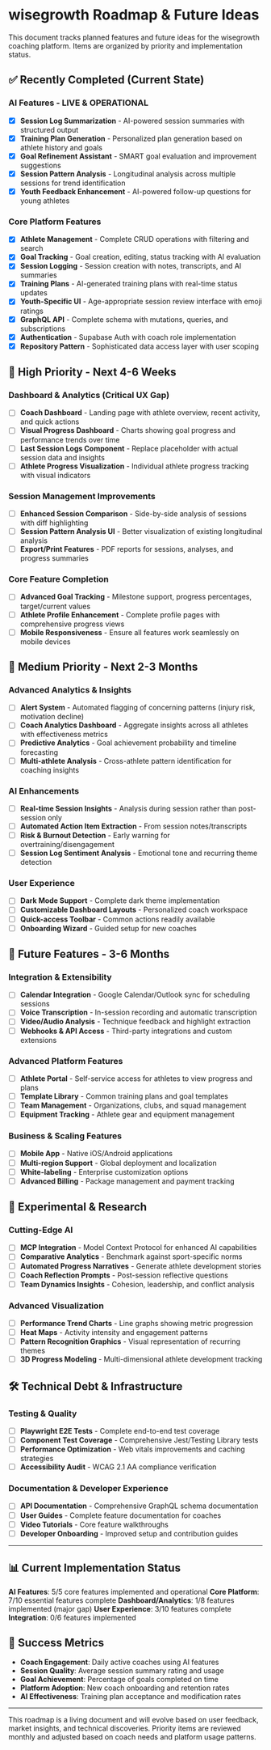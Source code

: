 # wisegrowth Roadmap & Future Ideas

This document tracks planned features and future ideas for the wisegrowth coaching platform. Items are organized by priority and implementation status.

## ✅ Recently Completed (Current State)

### AI Features - LIVE & OPERATIONAL
- [x] **Session Log Summarization** - AI-powered session summaries with structured output
- [x] **Training Plan Generation** - Personalized plan generation based on athlete history and goals
- [x] **Goal Refinement Assistant** - SMART goal evaluation and improvement suggestions
- [x] **Session Pattern Analysis** - Longitudinal analysis across multiple sessions for trend identification
- [x] **Youth Feedback Enhancement** - AI-powered follow-up questions for young athletes

### Core Platform Features
- [x] **Athlete Management** - Complete CRUD operations with filtering and search
- [x] **Goal Tracking** - Goal creation, editing, status tracking with AI evaluation
- [x] **Session Logging** - Session creation with notes, transcripts, and AI summaries
- [x] **Training Plans** - AI-generated training plans with real-time status updates
- [x] **Youth-Specific UI** - Age-appropriate session review interface with emoji ratings
- [x] **GraphQL API** - Complete schema with mutations, queries, and subscriptions
- [x] **Authentication** - Supabase Auth with coach role implementation
- [x] **Repository Pattern** - Sophisticated data access layer with user scoping

## 🚀 High Priority - Next 4-6 Weeks

### Dashboard & Analytics (Critical UX Gap)
- [ ] **Coach Dashboard** - Landing page with athlete overview, recent activity, and quick actions
- [ ] **Visual Progress Dashboard** - Charts showing goal progress and performance trends over time
- [ ] **Last Session Logs Component** - Replace placeholder with actual session data and insights
- [ ] **Athlete Progress Visualization** - Individual athlete progress tracking with visual indicators

### Session Management Improvements
- [ ] **Enhanced Session Comparison** - Side-by-side analysis of sessions with diff highlighting
- [ ] **Session Pattern Analysis UI** - Better visualization of existing longitudinal analysis
- [ ] **Export/Print Features** - PDF reports for sessions, analyses, and progress summaries

### Core Feature Completion
- [ ] **Advanced Goal Tracking** - Milestone support, progress percentages, target/current values
- [ ] **Athlete Profile Enhancement** - Complete profile pages with comprehensive progress views
- [ ] **Mobile Responsiveness** - Ensure all features work seamlessly on mobile devices

## 🎯 Medium Priority - Next 2-3 Months

### Advanced Analytics & Insights
- [ ] **Alert System** - Automated flagging of concerning patterns (injury risk, motivation decline)
- [ ] **Coach Analytics Dashboard** - Aggregate insights across all athletes with effectiveness metrics
- [ ] **Predictive Analytics** - Goal achievement probability and timeline forecasting
- [ ] **Multi-athlete Analysis** - Cross-athlete pattern identification for coaching insights

### AI Enhancements
- [ ] **Real-time Session Insights** - Analysis during session rather than post-session only
- [ ] **Automated Action Item Extraction** - From session notes/transcripts
- [ ] **Risk & Burnout Detection** - Early warning for overtraining/disengagement
- [ ] **Session Log Sentiment Analysis** - Emotional tone and recurring theme detection

### User Experience
- [ ] **Dark Mode Support** - Complete dark theme implementation
- [ ] **Customizable Dashboard Layouts** - Personalized coach workspace
- [ ] **Quick-access Toolbar** - Common actions readily available
- [ ] **Onboarding Wizard** - Guided setup for new coaches

## 📱 Future Features - 3-6 Months

### Integration & Extensibility
- [ ] **Calendar Integration** - Google Calendar/Outlook sync for scheduling sessions
- [ ] **Voice Transcription** - In-session recording and automatic transcription
- [ ] **Video/Audio Analysis** - Technique feedback and highlight extraction
- [ ] **Webhooks & API Access** - Third-party integrations and custom extensions

### Advanced Platform Features
- [ ] **Athlete Portal** - Self-service access for athletes to view progress and plans
- [ ] **Template Library** - Common training plans and goal templates
- [ ] **Team Management** - Organizations, clubs, and squad management
- [ ] **Equipment Tracking** - Athlete gear and equipment management

### Business & Scaling Features
- [ ] **Mobile App** - Native iOS/Android applications
- [ ] **Multi-region Support** - Global deployment and localization
- [ ] **White-labeling** - Enterprise customization options
- [ ] **Advanced Billing** - Package management and payment tracking

## 🔬 Experimental & Research

### Cutting-Edge AI
- [ ] **MCP Integration** - Model Context Protocol for enhanced AI capabilities
- [ ] **Comparative Analytics** - Benchmark against sport-specific norms
- [ ] **Automated Progress Narratives** - Generate athlete development stories
- [ ] **Coach Reflection Prompts** - Post-session reflective questions
- [ ] **Team Dynamics Insights** - Cohesion, leadership, and conflict analysis

### Advanced Visualization
- [ ] **Performance Trend Charts** - Line graphs showing metric progression
- [ ] **Heat Maps** - Activity intensity and engagement patterns
- [ ] **Pattern Recognition Graphics** - Visual representation of recurring themes
- [ ] **3D Progress Modeling** - Multi-dimensional athlete development tracking

## 🛠️ Technical Debt & Infrastructure

### Testing & Quality
- [ ] **Playwright E2E Tests** - Complete end-to-end test coverage
- [ ] **Component Test Coverage** - Comprehensive Jest/Testing Library tests
- [ ] **Performance Optimization** - Web vitals improvements and caching strategies
- [ ] **Accessibility Audit** - WCAG 2.1 AA compliance verification

### Documentation & Developer Experience
- [ ] **API Documentation** - Comprehensive GraphQL schema documentation
- [ ] **User Guides** - Complete feature documentation for coaches
- [ ] **Video Tutorials** - Core feature walkthroughs
- [ ] **Developer Onboarding** - Improved setup and contribution guides

---

## 📊 Current Implementation Status

**AI Features**: 5/5 core features implemented and operational
**Core Platform**: 7/10 essential features complete
**Dashboard/Analytics**: 1/8 features implemented (major gap)
**User Experience**: 3/10 features complete
**Integration**: 0/6 features implemented

## 🎯 Success Metrics

- **Coach Engagement**: Daily active coaches using AI features
- **Session Quality**: Average session summary rating and usage
- **Goal Achievement**: Percentage of goals completed on time
- **Platform Adoption**: New coach onboarding and retention rates
- **AI Effectiveness**: Training plan acceptance and modification rates

---

This roadmap is a living document and will evolve based on user feedback, market insights, and technical discoveries. Priority items are reviewed monthly and adjusted based on coach needs and platform usage patterns.